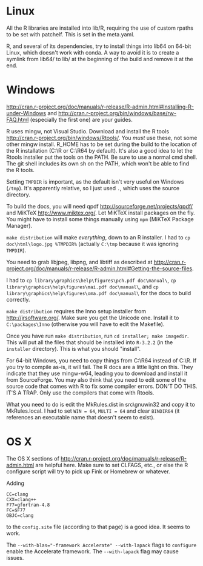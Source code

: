 # Linux

All the R libraries are installed into lib/R, requiring the use of custom
rpaths to be set with patchelf. This is set in the meta.yaml.

R, and several of its dependencies, try to install things into lib64 on 64-bit
Linux, which doesn't work with conda. A way to avoid it is to create a symlink
from lib64/ to lib/ at the beginning of the build and remove it at the end.

# Windows

http://cran.r-project.org/doc/manuals/r-release/R-admin.html#Installing-R-under-Windows
and http://cran.r-project.org/bin/windows/base/rw-FAQ.html (especially the
first one) are your guides.

R uses mingw, not Visual Studio. Download and install the R tools
http://cran.r-project.org/bin/windows/Rtools/. You *must* use these, not some
other mingw install. R_HOME has to be set during the build to the location of
the R installation (C:\R or C:\R64 by default). It's also a good idea to let
the Rtools installer put the tools on the PATH. Be sure to use a normal
cmd shell. The git shell includes its own sh on the PATH, which won't be able
to find the R tools.

Setting `TMPDIR` is important, as the default isn't very useful on Windows
(`/tmp`). It's apparently relative, so I just used `.`, which uses the source
directory.

To build the docs, you will need qpdf
http://sourceforge.net/projects/qpdf/ and MiKTeX http://www.miktex.org/. Let
MiKTeX install packages on the fly. You might have to install some things
manually using `mpm` (MiKTeX Package Manager).

`make distribution` will make *everything*, down to an R installer. I had to
`cp doc\html\logo.jpg %TMPDIR%` (actually `C:\tmp` because it was ignoring
`TMPDIR`).

You need to grab libjpeg, libpng, and libtiff as described at http://cran.r-project.org/doc/manuals/r-release/R-admin.html#Getting-the-source-files.

I had to `cp library\graphics\help\figures\pch.pdf doc\manual\`, `cp
library\graphics\help\figures\mai.pdf doc\manual\`, and `cp
library\graphics\help\figures\oma.pdf doc\manual\` for the docs to build
correctly.

`make distribution` requires the Inno setup installer from
http://jrsoftware.org/.  Make sure you get the Unicode one. Install it to
`C:\packages\Inno` (otherwise you will have to edit the Makefile).

Once you have run `make distribution`, run `cd installer; make imagedir`. This
will put all the files that should be installed into `R-3.2.2` (in the
`installer` directory).  This is what you should "install".


For 64-bit Windows, you need to copy things from C:\R64 instead of C:\R. If
you try to compile as-is, it will fail. The R docs are a little light on
this. They indicate that they use mingw-w64, leading you to download and
install it from SourceForge. You may also think that you need to edit some of
the source code that comes with R to fix some compiler errors. DON'T DO
THIS. IT'S A TRAP. Only use the compilers that come with Rtools.

What you need to do is edit the MkRules.dist in src\gnuwin32 and copy it to
MkRules.local. I had to set `WIN = 64`, `MULTI = 64` and clear `BINDIR64` (it
references an executable name that doesn't seem to exist).

# OS X

The OS X sections of
http://cran.r-project.org/doc/manuals/r-release/R-admin.html are helpful
here. Make sure to set CLFAGS, etc., or else the R configure script will try
to pick up Fink or Homebrew or whatever.

Adding

    CC=clang
    CXX=clang++
    F77=gfortran-4.8
    FC=$F77
    OBJC=clang

to the `config.site` file (according to that page) is a good idea. It seems to
work.

The `--with-blas="-framework Accelerate" --with-lapack` flags to `configure`
enable the Accelerate framework. The `--with-lapack` flag may cause issues.
